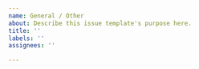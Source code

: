 ```yaml
---
name: General / Other
about: Describe this issue template's purpose here.
title: ''
labels: ''
assignees: ''

---
```



